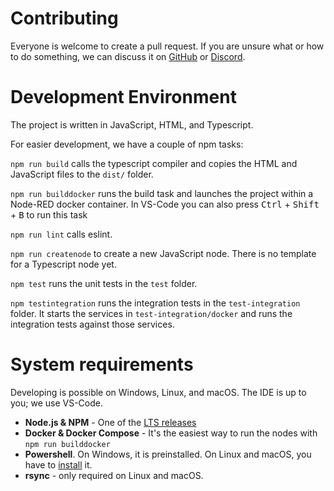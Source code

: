# Contributing

Everyone is welcome to create a pull request. If you are unsure what or how to do something, we can discuss it on [GitHub](https://github.com/Dirnei/node-red-contrib-zigbee2mqtt-devices) or [Discord](https://discord.gg/4qCMEhJ).


# Development Environment

The project is written in JavaScript, HTML, and Typescript.

For easier development, we have a couple of npm tasks:

`npm run build` calls the typescript compiler and copies the HTML and JavaScript files to the `dist/` folder.

`npm run builddocker` runs the build task and launches the project within a Node-RED docker container.
In VS-Code you can also press <kbd>Ctrl</kbd> + <kbd>Shift</kbd> + <kbd>B</kbd> to run this task

`npm run lint` calls eslint.

`npm run createnode` to create a new JavaScript node. There is no template for a Typescript node yet.

`npm test` runs the unit tests in the `test` folder.

`npm testintegration` runs the integration tests in the `test-integration` folder. It starts the services in `test-integration/docker` and runs the integration tests against those services.

# System requirements
Developing is possible on Windows, Linux, and macOS. The IDE is up to you; we use VS-Code.

- **Node.js & NPM** - One of the [LTS releases](https://nodejs.org/en/about/releases/)
- **Docker & Docker Compose** - It's the easiest way to run the nodes with `npm run builddocker`
- **Powershell**. On Windows, it is preinstalled. On Linux and macOS, you have to [install](https://docs.microsoft.com/en-us/powershell/scripting/install/installing-powershell?view=powershell-7.1) it.
- **rsync** - only required on Linux and macOS.